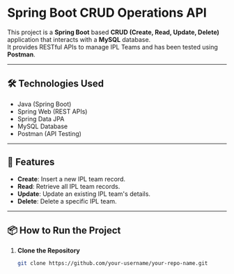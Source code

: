 # Spring Boot CRUD Operations API

This project is a **Spring Boot** based **CRUD (Create, Read, Update, Delete)** application that interacts with a **MySQL** database.  
It provides RESTful APIs to manage IPL Teams and has been tested using **Postman**.

---

## 🛠️ Technologies Used
- Java (Spring Boot)
- Spring Web (REST APIs)
- Spring Data JPA
- MySQL Database
- Postman (API Testing)

---

## 📌 Features
- **Create**: Insert a new IPL team record.
- **Read**: Retrieve all IPL team records.
- **Update**: Update an existing IPL team's details.
- **Delete**: Delete a specific IPL team.

---

## 📦 How to Run the Project

1. **Clone the Repository**
   ```bash
   git clone https://github.com/your-username/your-repo-name.git
